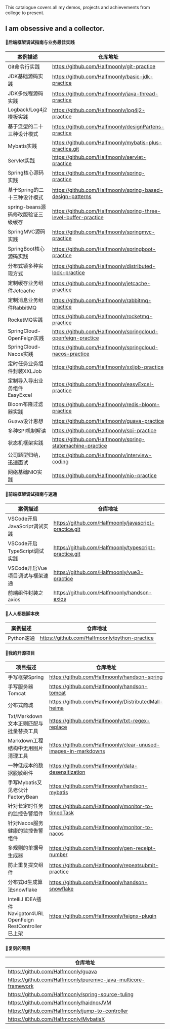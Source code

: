 This catalogue covers all my demos, projects and achievements from college to present. 

I am obsessive and a collector.
---
#### 🌳后端框架调试指南与业务最佳实践
| 案例描述 | 仓库地址 |
| ----------- | ----------- |
| Git命令行实践 | https://github.com/Halfmoonly/git-practice |
| JDK基础源码实践 | https://github.com/Halfmoonly/basic-jdk-practice |
| JDK多线程源码实践 | https://github.com/Halfmoonly/java-thread-practice |
| Logback/Log4j2模板实践 | https://github.com/Halfmoonly/log4j2-practice |
| 基于泛型的二十三种设计模式 | https://github.com/Halfmoonly/designPartens-practice |
| Mybatis实践 | https://github.com/Halfmoonly/mybatis-plus-practice.git |
| Servlet实践 | https://github.com/Halfmoonly/servlet-practice |
| Spring核心源码实践 | https://github.com/Halfmoonly/spring-practice |
| 基于Spring的二十三种设计模式 | https://github.com/Halfmoonly/spring-based-design-patterns |
| spring-beans源码修改版验证三级缓存 | https://github.com/Halfmoonly/spring-three-level-buffer-practice |
| SpringMVC源码实践 | https://github.com/Halfmoonly/springmvc-practice |
| SpringBoot核心源码实践 | https://github.com/Halfmoonly/springboot-practice |
| 分布式锁多种实现方式 | https://github.com/Halfmoonly/distributed-lock-practice |
| 定制缓存业务组件Jetcache | https://github.com/Halfmoonly/jetcache-practice |
| 定制消息业务组件RabbitMQ | https://github.com/Halfmoonly/rabbitmq-practice |
| RocketMQ实践 | https://github.com/Halfmoonly/rocketmq-practice |
| SpringCloud-OpenFeign实践 | https://github.com/Halfmoonly/springcloud-openfeign-practice |
| SpringCloud-Nacos实践 | https://github.com/Halfmoonly/springcloud-nacos-practice |
| 定时任务业务组件封装XXLJob | https://github.com/Halfmoonly/xxljob-practice |
| 定制导入导出业务组件EasyExcel | https://github.com/Halfmoonly/easyExcel-practice |
| Bloom布隆过滤器实践 | https://github.com/Halfmoonly/redis-bloom-practice |
| Guava设计思想 | https://github.com/Halfmoonly/guava-practice |
| 多种SPI机制解读 | https://github.com/Halfmoonly/spi-practice |
| 状态机框架实践 | https://github.com/Halfmoonly/spring-statemachine-practice |
| 公司题型归纳，迅速面试 | https://github.com/Halfmoonly/interview-coding |
| 网络基础NIO实践 | https://github.com/Halfmoonly/nio-practice |

#### 🍃前端框架调试指南与速通
| 案例描述 | 仓库地址 |
| ----------- | ----------- |
| VSCode开启JavaScript调试实践 | https://github.com/Halfmoonly/javascript-practice.git |
| VSCode开启TypeScript调试实践 | https://github.com/Halfmoonly/typescript-practice.git |
| VSCode开启Vue项目调试与框架速通 | https://github.com/Halfmoonly/vue3-practice |
| 前端组件封装之axios | https://github.com/Halfmoonly/handson-axios |

#### 🤖人人都是脚本侠
| 案例描述 | 仓库地址 |
| ----------- | ----------- |
| Python速通 | https://github.com/Halfmoonly/python-practice |

#### 🚀我的开源项目
| 项目描述 | 仓库地址 |
| ----------- | ----------- |
| 手写框架Spring | https://github.com/Halfmoonly/handson-spring |
| 手写服务器Tomcat | https://github.com/Halfmoonly/handson-tomcat |
| 分布式商城 | https://github.com/Halfmoonly/DistributedMall-heima |
| Txt/Markdown文本正则匹配与批量替换工具 | https://github.com/Halfmoonly/txt-regex-replace |
| Markdown工程结构中无用图片清理工具 | https://github.com/Halfmoonly/clear-unused-images-in-markdowns |
| 一种低成本的数据脱敏组件 | https://github.com/Halfmoonly/data-desensitization |
| 手写Mybatis又见老伙计FactoryBean | https://github.com/Halfmoonly/handson-mybatis |
| 针对长定时任务的监控告警组件 | https://github.com/Halfmoonly/monitor-to-timedTask |
| 针对Nacos服务健康的监控告警组件 | https://github.com/Halfmoonly/monitor-to-nacos |
| 多规则的单据号生成器 | https://github.com/Halfmoonly/gen-receipt-number |
| 防止重复提交组件 | https://github.com/Halfmoonly/repeatsubmit-practice |
| 分布式id生成算法snowflake | https://github.com/Halfmoonly/handson-snowflake |
| IntelliJ IDEA插件Navigator4URL OpenFeign RestController已上架 | https://github.com/Halfmoonly/feignx-plugin |

#### 🌱复刻的项目
| 仓库地址 |
| ----------- |
| https://github.com/Halfmoonly/guava |
| https://github.com/Halfmoonly/puremvc-java-multicore-framework |
| https://github.com/Halfmoonly/spring-source-tuling |
| https://github.com/Halfmoonly/haidnorJVM |
| https://github.com/Halfmoonly/jump-to-controller |
| https://github.com/Halfmoonly/MybatisX |
